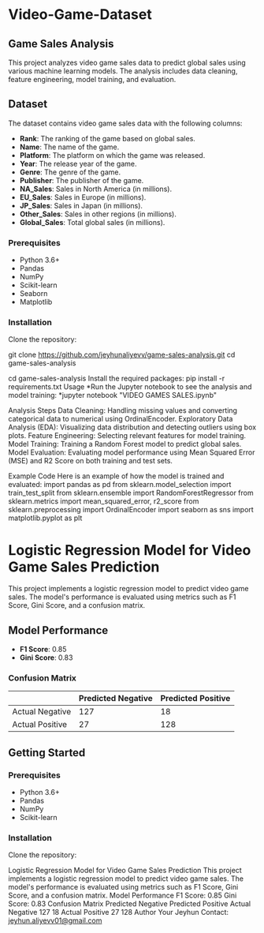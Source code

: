 # Video-Game-Dataset
## Game Sales Analysis

This project analyzes video game sales data to predict global sales using various machine learning models. The analysis includes data cleaning, feature engineering, model training, and evaluation.

## Dataset

The dataset contains video game sales data with the following columns:
- **Rank**: The ranking of the game based on global sales.
- **Name**: The name of the game.
- **Platform**: The platform on which the game was released.
- **Year**: The release year of the game.
- **Genre**: The genre of the game.
- **Publisher**: The publisher of the game.
- **NA_Sales**: Sales in North America (in millions).
- **EU_Sales**: Sales in Europe (in millions).
- **JP_Sales**: Sales in Japan (in millions).
- **Other_Sales**: Sales in other regions (in millions).
- **Global_Sales**: Total global sales (in millions).


### Prerequisites

- Python 3.6+
- Pandas
- NumPy
- Scikit-learn
- Seaborn
- Matplotlib

### Installation

Clone the repository:

git clone https://github.com/jeyhunaliyevv/game-sales-analysis.git
cd game-sales-analysis

cd game-sales-analysis
Install the required packages:
pip install -r requirements.txt
Usage
*Run the Jupyter notebook to see the analysis and model training:
*jupyter notebook "VIDEO GAMES SALES.ipynb"

Analysis Steps
Data Cleaning: Handling missing values and converting categorical data to numerical using OrdinalEncoder.
Exploratory Data Analysis (EDA): Visualizing data distribution and detecting outliers using box plots.
Feature Engineering: Selecting relevant features for model training.
Model Training: Training a Random Forest model to predict global sales.
Model Evaluation: Evaluating model performance using Mean Squared Error (MSE) and R2 Score on both training and test sets.

Example Code
Here is an example of how the model is trained and evaluated:
import pandas as pd
from sklearn.model_selection import train_test_split
from sklearn.ensemble import RandomForestRegressor
from sklearn.metrics import mean_squared_error, r2_score
from sklearn.preprocessing import OrdinalEncoder
import seaborn as sns
import matplotlib.pyplot as plt

# Logistic Regression Model for Video Game Sales Prediction

This project implements a logistic regression model to predict video game sales. The model's performance is evaluated using metrics such as F1 Score, Gini Score, and a confusion matrix.

## Model Performance

- **F1 Score**: 0.85
- **Gini Score**: 0.83

### Confusion Matrix

|            | Predicted Negative | Predicted Positive |
|------------|--------------------|--------------------|
| Actual Negative | 127                | 18                 |
| Actual Positive | 27                 | 128                |

## Getting Started

### Prerequisites

- Python 3.6+
- Pandas
- NumPy
- Scikit-learn

### Installation

Clone the repository:

Logistic Regression Model for Video Game Sales Prediction
This project implements a logistic regression model to predict video game sales. The model's performance is evaluated using metrics such as F1 Score, Gini Score, and a confusion matrix.
Model Performance
F1 Score: 0.85
Gini Score: 0.83
Confusion Matrix
Predicted Negative	Predicted Positive
Actual Negative	127	18
Actual Positive	27	128
Author
Your Jeyhun
Contact: jeyhun.aliyevv01@gmail.com
